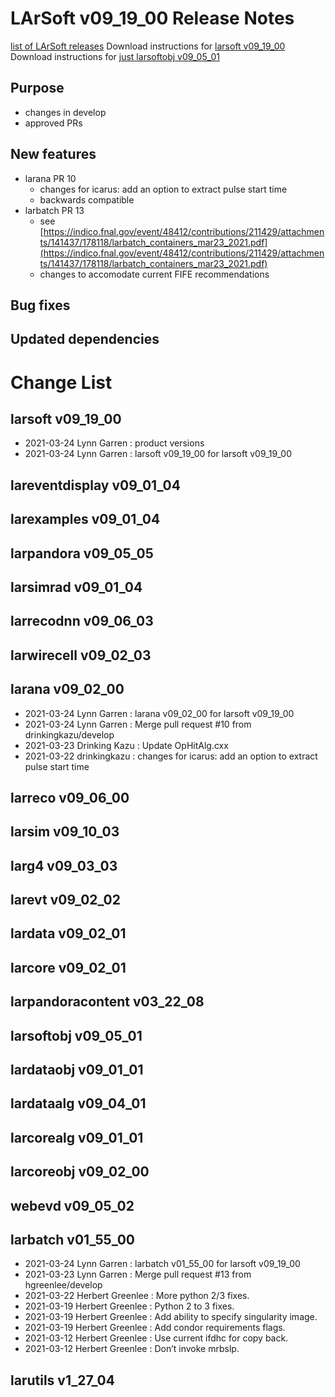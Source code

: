 LArSoft v09_19_00 Release Notes
======================================================================

[list of LArSoft releases](LArSoft_release_list)
Download instructions for [larsoft v09_19_00](http://scisoft.fnal.gov/scisoft/bundles/larsoft/v09_19_00/larsoft-v09_19_00.html)
Download instructions for [just larsoftobj v09_05_01](http://scisoft.fnal.gov/scisoft/bundles/larsoftobj/v09_05_01/larsoftobj-v09_05_01.html)

Purpose
--------------------

-   changes in develop
-   approved PRs

New features
------------------------------

-   larana PR 10
    -   changes for icarus: add an option to extract pulse start time
    -   backwards compatible
-   larbatch PR 13
    -   see [https://indico.fnal.gov/event/48412/contributions/211429/attachments/141437/178118/larbatch_containers_mar23_2021.pdf](https://indico.fnal.gov/event/48412/contributions/211429/attachments/141437/178118/larbatch_containers_mar23_2021.pdf)
    -   changes to accomodate current FIFE recommendations

Bug fixes
------------------------

Updated dependencies
----------------------------------------------

Change List
============================

larsoft v09_19_00
------------------------------------------

-   2021-03-24 Lynn Garren : product versions
-   2021-03-24 Lynn Garren : larsoft v09_19_00 for larsoft v09_19_00

lareventdisplay v09_01_04
----------------------------------------------------------

larexamples v09_01_04
--------------------------------------------------

larpandora v09_05_05
------------------------------------------------

larsimrad v09_01_04
----------------------------------------------

larrecodnn v09_06_03
------------------------------------------------

larwirecell v09_02_03
--------------------------------------------------

larana v09_02_00
----------------------------------------

-   2021-03-24 Lynn Garren : larana v09_02_00 for larsoft v09_19_00
-   2021-03-24 Lynn Garren : Merge pull request \#10 from drinkingkazu/develop
-   2021-03-23 Drinking Kazu : Update OpHitAlg.cxx
-   2021-03-22 drinkingkazu : changes for icarus: add an option to extract pulse start time

larreco v09_06_00
------------------------------------------

larsim v09_10_03
----------------------------------------

larg4 v09_03_03
--------------------------------------

larevt v09_02_02
----------------------------------------

lardata v09_02_01
------------------------------------------

larcore v09_02_01
------------------------------------------

larpandoracontent v03_22_08
--------------------------------------------------------------

larsoftobj v09_05_01
------------------------------------------------

lardataobj v09_01_01
------------------------------------------------

lardataalg v09_04_01
------------------------------------------------

larcorealg v09_01_01
------------------------------------------------

larcoreobj v09_02_00
------------------------------------------------

webevd v09_05_02
----------------------------------------

larbatch v01_55_00
--------------------------------------------

-   2021-03-24 Lynn Garren : larbatch v01_55_00 for larsoft v09_19_00
-   2021-03-23 Lynn Garren : Merge pull request \#13 from hgreenlee/develop
-   2021-03-22 Herbert Greenlee : More python 2/3 fixes.
-   2021-03-19 Herbert Greenlee : Python 2 to 3 fixes.
-   2021-03-19 Herbert Greenlee : Add ability to specify singularity image.
-   2021-03-19 Herbert Greenlee : Add condor requirements flags.
-   2021-03-12 Herbert Greenlee : Use current ifdhc for copy back.
-   2021-03-12 Herbert Greenlee : Don’t invoke mrbslp.

larutils v1_27_04
------------------------------------------
